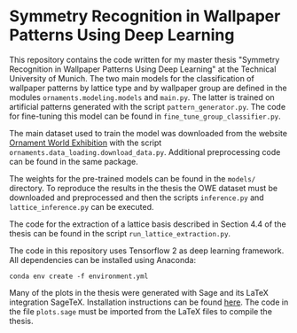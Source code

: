 # Symmetry Recognition in Wallpaper Patterns Using Deep Learning

This repository contains the code written for my master thesis "Symmetry Recognition in Wallpaper Patterns Using Deep Learning"
at the Technical University of Munich.
The two main models for the classification of wallpaper patterns by lattice type and by wallpaper group are defined in
the modules `ornaments.modeling.models` and `main.py`. The latter is trained on artificial patterns generated with
the script `pattern_generator.py`. The code for fine-tuning this model can be found in `fine_tune_group_classifier.py`.

The main dataset used to train the model was downloaded from the website
[Ornament World Exhibition](http://www.science-to-touch.com/en/OWEViewer.html) with the script `ornaments.data_loading.download_data.py`.
Additional preprocessing code can be found in the same package.

The weights for the pre-trained models can be found in the `models/` directory. To reproduce the results in the thesis the
OWE dataset must be downloaded and preprocessed and then the scripts `inference.py` and `lattice_inference.py` can be executed.

The code for the extraction of a lattice basis described in Section 4.4 of the thesis can be found in the script `run_lattice_extraction.py`.

The code in this repository uses Tensorflow 2 as deep learning framework. All dependencies can be installed using Anaconda:
```
conda env create -f environment.yml
```
Many of the plots in the thesis were generated with Sage and its LaTeX integration SageTeX. Installation instructions can
be found [here](https://doc.sagemath.org/html/en/tutorial/sagetex.html). The code in the file `plots.sage` must be imported
from the LaTeX files to compile the thesis.
